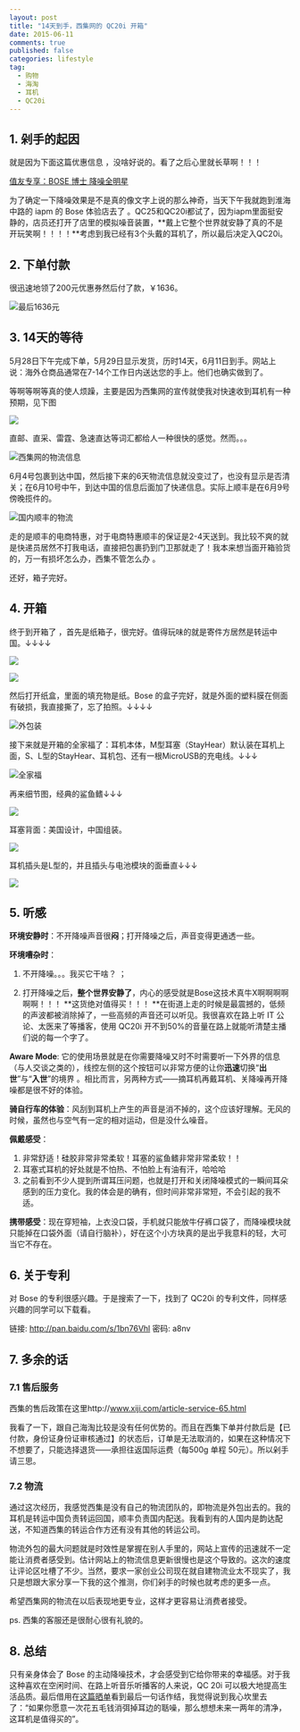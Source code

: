 ```yaml
---
layout: post
title: "14天到手，西集网的 QC20i 开箱"
date: 2015-06-11
comments: true
published: false
categories: lifestyle
tag: 
  - 购物
  - 海淘
  - 耳机
  - QC20i
---
```


## 1. 剁手的起因

就是因为下面这篇优惠信息 ，没啥好说的。看了之后心里就长草啊！！！

[值友专享：BOSE 博士 降噪全明星](http://haitao.smzdm.com/p/330131)

为了确定一下降噪效果是不是真的像文字上说的那么神奇，当天下午我就跑到淮海中路的 iapm 的 Bose 体验店去了 。QC25和QC20i都试了，因为iapm里面挺安静的，店员还打开了店里的模拟噪音装置，**戴上它整个世界就安静了真的不是开玩笑啊！！！！**考虑到我已经有3个头戴的耳机了，所以最后决定入QC20i。

## 2. 下单付款

很迅速地领了200元优惠券然后付了款，￥1636。

![最后1636元](/assets/images/2015/06/11/qc20i_10.png)

## 3. 14天的等待

5月28日下午完成下单，5月29日显示发货，历时14天，6月11日到手。网站上说：海外仓商品通常在7-14个工作日内送达您的手上。他们也确实做到了。

等啊等啊等真的使人烦躁，主要是因为西集网的宣传就使我对快速收到耳机有一种预期，见下图

![](/assets/images/2015/06/11/qc20i_11.png)

直邮、直采、雷霆、急速直达等词汇都给人一种很快的感觉。然而。。。

![西集网的物流信息](/assets/images/2015/06/11/qc20i_9.png)

6月4号包裹到达中国，然后接下来的6天物流信息就没变过了，也没有显示是否清关；在6月10号中午，到达中国的信息后面加了快递信息。实际上顺丰是在6月9号傍晚揽件的。

![国内顺丰的物流](/assets/images/2015/06/11/qc20i_8.png)

走的是顺丰的电商特惠，对于电商特惠顺丰的保证是2-4天送到。我比较不爽的就是快递员居然不打我电话，直接把包裹扔到门卫那就走了！我本来想当面开箱验货的，万一有损坏怎么办，西集不管怎么办 。

还好，箱子完好。 

## 4. 开箱

终于到开箱了 ，首先是纸箱子，很完好。值得玩味的就是寄件方居然是转运中国。↓↓↓↓

![](/assets/images/2015/06/11/qc20i_1.JPG)

![](/assets/images/2015/06/11/qc20i_2.JPG)

然后打开纸盒，里面的填充物是纸。Bose 的盒子完好，就是外面的塑料膜在侧面有破损，我直接撕了，忘了拍照。↓↓↓↓

![外包装](/assets/images/2015/06/11/qc20i_3.JPG)

接下来就是开箱的全家福了：耳机本体，M型耳塞（StayHear）默认装在耳机上面，S、L型的StayHear、耳机包、还有一根MicroUSB的充电线。↓↓↓

![全家福](/assets/images/2015/06/11/qc20i_6.JPG)

再来细节图，经典的鲨鱼鳍↓↓↓

![](/assets/images/2015/06/11/qc20i_4.JPG)

耳塞背面：美国设计，中国组装。

![](/assets/images/2015/06/11/qc20i_5.JPG)

耳机插头是L型的，并且插头与电池模块的面垂直↓↓↓

![](/assets/images/2015/06/11/qc20i_7.JPG)

## 5. 听感

**环境安静时**：不开降噪声音很**闷**；打开降噪之后，声音变得更通透一些。

**环境嘈杂时**：

1. 不开降噪。。。我买它干啥？ ；

2. 打开降噪之后，**整个世界安静了**，内心的感受就是Bose这技术真牛X啊啊啊啊啊啊！！！ **这货绝对值得买！！！ **在街道上走的时候是最震撼的，低频的声波都被消除掉了，一些高频的声音还可以听见。我很喜欢在路上听 IT 公论、太医来了等播客，使用 QC20i 开不到50%的音量在路上就能听清楚主播们说的每一个字了。

**Aware Mode**: 它的使用场景就是在你需要降噪又时不时需要听一下外界的信息（与人交谈之类的），线控左侧的这个按钮可以非常方便的让你**迅速**切换“**出世**”与“**入世**”的境界 。相比而言，另两种方式——摘耳机再戴耳机、关降噪再开降噪都是很不好的体验。

**骑自行车的体验**：风刮到耳机上产生的声音是消不掉的，这个应该好理解。无风的时候，虽然也与空气有一定的相对运动，但是没什么噪音。

**佩戴感受**：

1. 非常舒适！硅胶非常非常柔软！耳塞的鲨鱼鳍非常非常柔软！！ 
2. 耳塞式耳机的好处就是不怕热、不怕脸上有油有汗，哈哈哈 
3. 之前看到不少人提到所谓耳压问题，也就是打开和关闭降噪模式的一瞬间耳朵感到的压力变化。我的体会是的确有，但时间非常非常短，不会引起的我不适。

**携带感受**：现在穿短袖，上衣没口袋，手机就只能放牛仔裤口袋了，而降噪模块就只能掉在口袋外面（请自行脑补），好在这个小方块真的是出乎我意料的轻，大可当它不存在。


## 6. 关于专利

对 Bose 的专利很感兴趣。于是搜索了一下，找到了 QC20i 的专利文件，同样感兴趣的同学可以下载看。

链接: http://pan.baidu.com/s/1bn76Vhl 密码: a8nv

## 7. 多余的话

### 7.1 售后服务

西集的售后政策在这里http://www.xiji.com/article-service-65.html

我看了一下，跟自己海淘比较是没有任何优势的。而且在西集下单并付款后是【已付款，身份证身份证审核通过】的状态后，订单是无法取消的，如果在这种情况下不想要了，只能选择退货——承担往返国际运费（每500g 单程 50元）。所以剁手请三思。

### 7.2 物流

通过这次经历，我感觉西集是没有自己的物流团队的，即物流是外包出去的。我的耳机是转运中国负责转运回国，顺丰负责国内配送。我看到有的人国内是韵达配送，不知道西集的转运合作方还有没有其他的转运公司。

物流外包的最大问题就是时效性是掌握在别人手里的，网站上宣传的迅速就不一定能让消费者感受到。估计网站上的物流信息更新很慢也是这个导致的。这次的速度让评论区吐槽了不少。当然，要求一家创业公司现在就自建物流业太不现实了，我只是想跟大家分享一下我的这个推测，你们剁手的时候也就考虑的更多一点。

希望西集网的物流在以后表现地更专业，这样才更容易让消费者接受。

ps. 西集的客服还是很耐心很有礼貌的。

## 8. 总结

只有亲身体会了 Bose 的主动降噪技术，才会感受到它给你带来的幸福感。对于我这种喜欢在空闲时间、在路上听音乐听播客的人来说，QC 20i 可以极大地提高生活品质。最后借用在[这篇晒单](http://post.smzdm.com/p/27328)看到最后一句话作结，我觉得说到我心坎里去了：“如果你愿意一次花五毛钱消弭掉耳边的聒噪，那么想想未来一两年的清净，这耳机是值得买的”。
